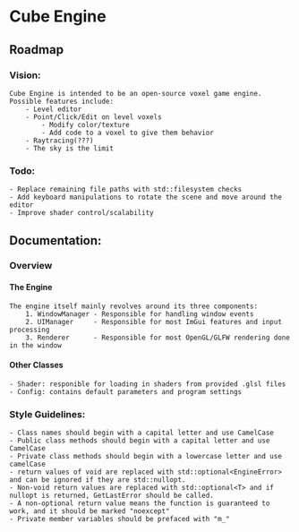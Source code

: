 # Cube Engine

## Roadmap
### Vision:
	Cube Engine is intended to be an open-source voxel game engine. Possible features include:
		- Level editor
		- Point/Click/Edit on level voxels
			- Modify color/texture
			- Add code to a voxel to give them behavior
		- Raytracing(???)
		- The sky is the limit
### Todo:
	- Replace remaining file paths with std::filesystem checks
	- Add keyboard manipulations to rotate the scene and move around the editor
	- Improve shader control/scalability
## Documentation:
### Overview
#### The Engine
	The engine itself mainly revolves around its three components:
		1. WindowManager - Responsible for handling window events
		2. UIManager	 - Responsible for most ImGui features and input processing
		3. Renderer		 - Responsible for most OpenGL/GLFW rendering done in the window
#### Other Classes
	- Shader: responible for loading in shaders from provided .glsl files
	- Config: contains default parameters and program settings
### Style Guidelines:
	- Class names should begin with a capital letter and use CamelCase
	- Public class methods should begin with a capital letter and use CamelCase
	- Private class methods should begin with a lowercase letter and use camelCase
	- return values of void are replaced with std::optional<EngineError> and can be ignored if they are std::nullopt.
	- Non-void return values are replaced with std::optional<T> and if nullopt is returned, GetLastError should be called.
	- A non-optional return value means the function is guaranteed to work, and it should be marked "noexcept"
	- Private member variables should be prefaced with "m_"